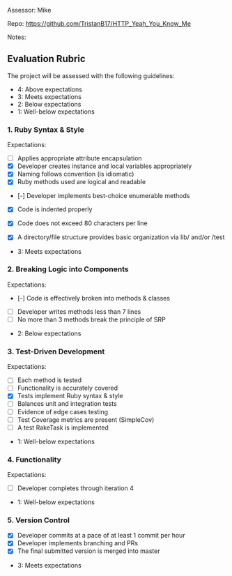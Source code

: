 Assessor: Mike

Repo: https://github.com/TristanB17/HTTP_Yeah_You_Know_Me

Notes:

## Evaluation Rubric

The project will be assessed with the following guidelines:

* 4: Above expectations
* 3: Meets expectations
* 2: Below expectations
* 1: Well-below expectations

### 1. Ruby Syntax & Style

Expectations:

- [ ] Applies appropriate attribute encapsulation
- [x] Developer creates instance and local variables appropriately
- [x] Naming follows convention (is idiomatic)
- [x] Ruby methods used are logical and readable
- [-] Developer implements best-choice enumerable methods
- [x] Code is indented properly
- [x] Code does not exceed 80 characters per line
- [x] A directory/file structure provides basic organization via lib/ and/or /test


* 3: Meets expectations

### 2. Breaking Logic into Components

Expectations:

- [-] Code is effectively broken into methods & classes
- [ ] Developer writes methods less than 7 lines
- [ ] No more than 3 methods break the principle of SRP

* 2: Below expectations

### 3. Test-Driven Development

Expectations:

- [ ] Each method is tested
- [ ] Functionality is accurately covered
- [x] Tests implement Ruby syntax & style
- [ ] Balances unit and integration tests
- [ ] Evidence of edge cases testing
- [ ] Test Coverage metrics are present (SimpleCov)
- [ ] A test RakeTask is implemented

* 1: Well-below expectations

### 4. Functionality

Expectations:

- [ ] Developer completes through iteration 4

* 1: Well-below expectations

### 5. Version Control

- [x] Developer commits at a pace of at least 1 commit per hour
- [x] Developer implements branching and PRs
- [x] The final submitted version is merged into master

* 3: Meets expectations

